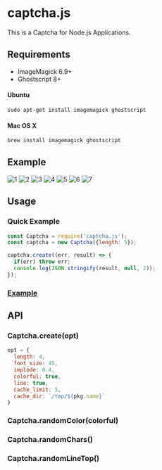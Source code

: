 # captcha.js
This is a Captcha for Node.js Applications.

## Requirements

- ImageMagick 6.9+
- Ghostscript 8+

#### Ubuntu

```
sudo apt-get install imagemagick ghostscript
```

#### Mac OS X

```bash
brew install imagemagick ghostscript
```

## Example
![1](https://raw.githubusercontent.com/monkeym4ster/captcha.js/master/example/assets/4g63.png)
![2](https://raw.githubusercontent.com/monkeym4ster/captcha.js/master/example/assets/9Y5P.png)
![3](https://raw.githubusercontent.com/monkeym4ster/captcha.js/master/example/assets/W8yu.png)
![4](https://raw.githubusercontent.com/monkeym4ster/captcha.js/master/example/assets/nIvW.png)
![5](https://raw.githubusercontent.com/monkeym4ster/captcha.js/master/example/assets/REVN.png)
![6](https://raw.githubusercontent.com/monkeym4ster/captcha.js/master/example/assets/uX3A.png)
![7](https://raw.githubusercontent.com/monkeym4ster/captcha.js/master/example/assets/7u5s.png)


## Usage

### Quick Example

```js
const Captcha = require('captcha.js');
const captcha = new Captcha({length: 5});

captcha.create((err, result) => {
  if(err) throw err;
  console.log(JSON.stringify(result, null, 2));
});
```


### [Example](https://github.com/monkeym4ster/captcha.js/tree/master/example)

## API

### Captcha.create(opt)

```js
opt = {
  length: 4,
  font_size: 45,
  implode: 0.4,
  colorful: true,
  line: true,
  cache_limit: 5,
  cache_dir: `/tmp/${pkg.name}`
}

```
### Captcha.randomColor(colorful)

### Captcha.randomChars()

### Captcha.randomLineTop()

